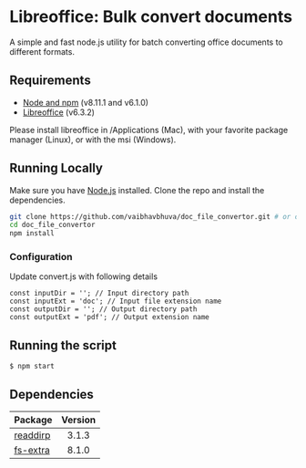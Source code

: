 # Libreoffice: Bulk convert documents

A simple and fast node.js utility for batch converting office documents to different formats.

## Requirements

- [Node and npm](https://nodejs.org) (v8.11.1 and v6.1.0)
- [Libreoffice](https://www.libreoffice.org/) (v6.3.2)

Please install libreoffice in /Applications (Mac), with your favorite package manager (Linux), or with the msi (Windows).

## Running Locally

Make sure you have [Node.js](http://nodejs.org/) installed.
Clone the repo and install the dependencies.

```sh
git clone https://github.com/vaibhavbhuva/doc_file_convertor.git # or clone your own fork
cd doc_file_convertor
npm install
```

### Configuration

Update convert.js with following details

``` 
const inputDir = ''; // Input directory path 
const inputExt = 'doc'; // Input file extension name
const outputDir = ''; // Output directory path
const outputExt = 'pdf'; // Output extension name
```

## Running the script

    $ npm start

## Dependencies

Package | Version
--- |:---:
[readdirp](https://www.npmjs.com/package/readdirp) | 3.1.3
[fs-extra](https://www.npmjs.com/package/fs-extra) | 8.1.0
